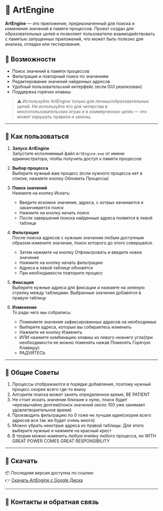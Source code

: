 # 🎯 ArtEngine

**ArtEngine** — это приложение, предназначенный для поиска и изменения значений в памяти процессов. Проект создан для образовательных целей и позволяет пользователю взаимодействовать с памятью запущенных приложений, что может быть полезно для анализа, отладки или тестирования.

## 📌 Возможности

- Поиск значений в памяти процессов
- Фильтрация и повторный поиск по значениям
- Редактирование значений найденных адресов
- Удобный пользовательский интерфейс (если GUI реализован)
- Поддержка горячих клавиш

> ⚠️ Используйте ArtEngine только для личных/образовательных целей. Не используйте его для читерства в многопользовательских играх и в коммерческих целях — это может нарушать правила и законы.

---

## 🚀 Как пользоваться

1. **Запуск ArtEngine**  
   Запустите исполняемый файл `ArtEngine.exe` от имени администратора, чтобы получить доступ к памяти процессов

2. **Выбор процесса**  
   Выберите нужный вам процесс (если нужного процесса нет в списке, нажмите кнопку Обновить Процессы)

3. **Поиск значений**  
   Нажмите на кнопку Искать:
   - Введите искомое значение, адреса, с котрых начинается и заканчивается поиск
   - Нажмите на кнопку начать поиск
   - После завершения поиска найденные адреса появятся в левой таблице

4. **Фильтрация**  
   После поиска адресов с нужным значеним любым доступным образом измените значение, поиск которого до этого совершался.
   - Затем нажмите на кнопку Отфлиьтровать и введите новое значение
   - Нажмите на кнопку начать фильтрацию
   - Адреса в левой таблице обновятся
   - При необходимости повторите процесс

5. **Фиксация**  
   Выберите нужные адреса для фиксации и нажмите на зеленую стрелку между таблицами. Выбранные значения добавятся в правую таблицу

6. **Изменение**  
   То ради чего мы собрались:
   - Поменяете значения зафиксированных адресов на необходимые
   - Выберите адреса, которые вы собираетесь изменить
   - Нажмите не кнопку Изменить
   - ИЛИ нажмите комбинацию клавиш из левого нижнего угла(при необходимости ее можно поменять нажав Поменять Горячую Клавишу)
   - РАДУЙТЕСЬ

---

## 📝 Общие Советы

1) Процессы отображаются в порядке добавления, поэтому нужный процесс скорее всего где-то внизу
2) Алгоритм поиска может занять определенное время, BE PATIENT
3) Не стоит искать значения близкие к нулю, поиск будет черезвычайно долгим(поиск значений около 100 уже занимает удовлетворительное время)
4) Производить фильтрацию по 0 тоже не лучшая идея(скорее всего адресов все так же будет очень много)
5) Можно убрать некотрые адреса из правой таблицы. Для этого выберите нужные и нажмите на красный крест
6) В теории можно изменить любую ячейку любого процесса, но WITH GREAT POWER COMES GREAT RESPONSIBILITY
   
---

## 🔗 Скачать

📦 Последняя версия доступна по ссылке:  
👉 [Скачать ArtEngine с Google Диска](https://drive.google.com/your-link-here)

---

## 🤝 Контакты и обратная связь


